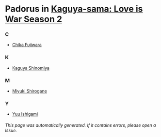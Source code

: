 # Padorus in [Kaguya-sama: Love is War Season 2](https://myanimelist.net/anime/40591/Kaguya-sama_wa_Kokurasetai__Tensai-tachi_no_Renai_Zunousen)

### C
* [Chika Fujiwara](https://github.com/shadow578/Project-Padoru/blob/master/table-of-contents/characters/ChikaFujiwara.md)

### K
* [Kaguya Shinomiya](https://github.com/shadow578/Project-Padoru/blob/master/table-of-contents/characters/KaguyaShinomiya.md)

### M
* [Miyuki Shirogane](https://github.com/shadow578/Project-Padoru/blob/master/table-of-contents/characters/MiyukiShirogane.md)

### Y
* [Yuu Ishigami](https://github.com/shadow578/Project-Padoru/blob/master/table-of-contents/characters/YuuIshigami.md)

###### This page was automatically generated. If it contains errors, please open a Issue.
